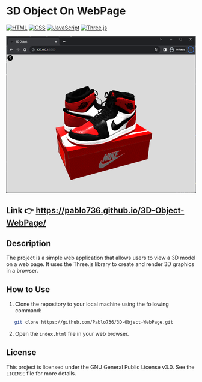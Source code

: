 # 3D Object On WebPage

[![HTML](https://img.shields.io/badge/HTML-5-E34F26.svg)](https://developer.mozilla.org/en-US/docs/Web/Guide/HTML/HTML5)
[![CSS](https://img.shields.io/badge/CSS-3-1572B6.svg)](https://developer.mozilla.org/en-US/docs/Web/CSS)
[![JavaScript](https://img.shields.io/badge/JavaScript-ES6-F7DF1E.svg)](https://developer.mozilla.org/en-US/docs/Web/JavaScript)
[![Three.js](https://img.shields.io/badge/Three.js-r154-7B68EE.svg)](https://threejs.org/)

<p align="center">
  <img src="docs/image.png">
</p>

## Link 👉  https://pablo736.github.io/3D-Object-WebPage/

## Description
The project is a simple web application that allows users to view a 3D model on a web page. It uses the Three.js library to create and render 3D graphics in a browser.

## How to Use

1. Clone the repository to your local machine using the following command:

```bash
   git clone https://github.com/Pablo736/3D-Object-WebPage.git
```

2. Open the `index.html` file in your web browser.

## License
This project is licensed under the GNU General Public License v3.0. See the `LICENSE` file for more details.